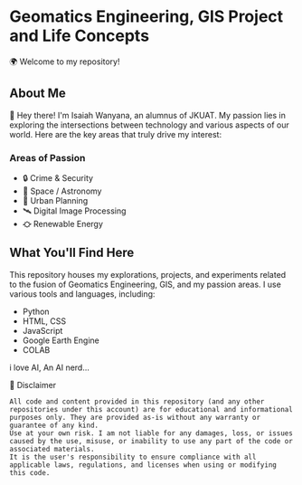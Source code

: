 # Geomatics Engineering, GIS Project and Life Concepts

🌍 Welcome to my repository!

## About Me
👋 Hey there! I'm Isaiah Wanyana, an alumnus of JKUAT. My passion lies in exploring the intersections between technology and various aspects of our world. Here are the key areas that truly drive my interest:

### Areas of Passion
- 🔒 Crime & Security
- 🚀 Space / Astronomy
- 🏡 Urban Planning   
- 🛰 Digital Image Processing
- ⛮ Renewable Energy  

## What You'll Find Here
This repository houses my explorations, projects, and experiments related to the fusion of Geomatics Engineering, GIS, and my passion areas. I use various tools and languages, including:
-  Python
-  HTML, CSS
-  JavaScript
- Google Earth Engine
- COLAB

i love AI, An AI nerd... 

📜 Disclaimer

    All code and content provided in this repository (and any other repositories under this account) are for educational and informational purposes only. They are provided as-is without any warranty or guarantee of any kind.
    Use at your own risk. I am not liable for any damages, loss, or issues caused by the use, misuse, or inability to use any part of the code or associated materials.
    It is the user's responsibility to ensure compliance with all applicable laws, regulations, and licenses when using or modifying this code.
<!--- 
Talk of chatGPT, Poe,Websim.ai,Claude, NotebookLM 
--->
<!---
PrinceAlwish/PrinceAlwish is a ✨ special ✨ repository because its `README.md` (this file) appears on your GitHub profile.
You can click the Preview link to take a look at your changes.


AmeisenLAB
--->

